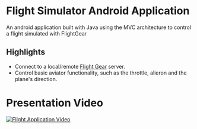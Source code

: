 # Flight Simulator Android Application
An android application built with Java using the MVC architecture to control a flight simulated with FlightGear

## Highlights

- Connect to a local/remote [Flight Gear](https://www.flightgear.org/) server.
- Control basic aviator functionality, such as the throttle, alieron and the plane's direction.

# Presentation Video

[![Flight Application Video](https://img.youtube.com/vi/ka6oEhTYBU0/0.jpg)](https://www.youtube.com/watch?v=ka6oEhTYBU0)
